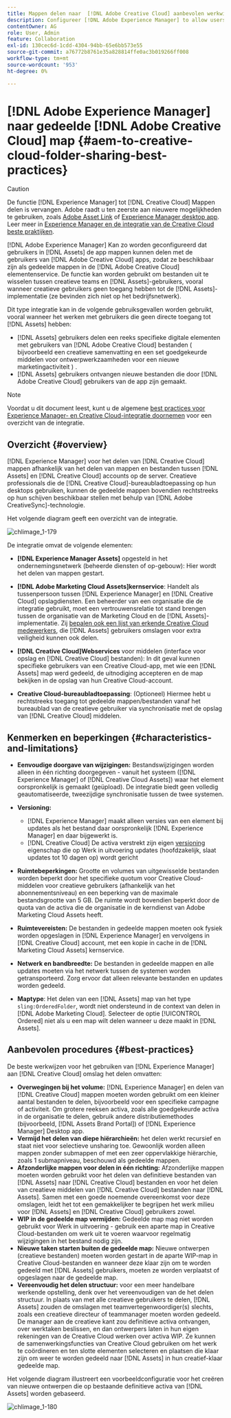 ```yaml
---
title: Mappen delen naar  [!DNL Adobe Creative Cloud] aanbevolen werkwijzen
description: Configureer [!DNL Adobe Experience Manager] to allow users in [!DNL Experience Manager Assets] om mappen uit te wisselen met Adobe Creative Cloud-gebruikers.
contentOwner: AG
role: User, Admin
feature: Collaboration
exl-id: 130cec6d-1cdd-4304-94bb-65e6bb573e55
source-git-commit: a76772b8761e35a828814ffe0ac3b019266ff008
workflow-type: tm+mt
source-wordcount: '953'
ht-degree: 0%

---
```


# [!DNL Adobe Experience Manager] naar gedeelde  [!DNL Adobe Creative Cloud] map {#aem-to-creative-cloud-folder-sharing-best-practices}

>[!CAUTION]
>
>De functie [!DNL Experience Manager] tot [!DNL Creative Cloud] Mappen delen is vervangen. Adobe raadt u ten zeerste aan nieuwere mogelijkheden te gebruiken, zoals [Adobe Asset Link](https://helpx.adobe.com/enterprise/admin-guide.html/enterprise/using/adobe-asset-link.ug.html) of [Experience Manager desktop app](https://experienceleague.adobe.com/docs/experience-manager-desktop-app/using/using.html). Leer meer in [Experience Manager en de integratie van de Creative Cloud beste praktijken](/help/assets/aem-cc-integration-best-practices.md).

[!DNL Adobe Experience Manager] Kan zo worden geconfigureerd dat gebruikers in  [!DNL Assets] de app mappen kunnen delen met de gebruikers van  [!DNL Adobe Creative Cloud] apps, zodat ze beschikbaar zijn als gedeelde mappen in de  [!DNL Adobe Creative Cloud] elementenservice. De functie kan worden gebruikt om bestanden uit te wisselen tussen creatieve teams en [!DNL Assets]-gebruikers, vooral wanneer creatieve gebruikers geen toegang hebben tot de [!DNL Assets]-implementatie (ze bevinden zich niet op het bedrijfsnetwerk).

Dit type integratie kan in de volgende gebruiksgevallen worden gebruikt, vooral wanneer het werken met gebruikers die geen directe toegang tot [!DNL Assets] hebben:

* [!DNL Assets] gebruikers delen een reeks specifieke digitale elementen met gebruikers van  [!DNL Adobe Creative Cloud] bestanden ( bijvoorbeeld een creatieve samenvatting en een set goedgekeurde middelen voor ontwerpwerkzaamheden voor een nieuwe marketingactiviteit ) .
* [!DNL Assets] gebruikers ontvangen nieuwe bestanden die door  [!DNL Adobe Creative Cloud] gebruikers van de app zijn gemaakt.

>[!NOTE]
>
>Voordat u dit document leest, kunt u de algemene [best practices voor Experience Manager- en Creative Cloud-integratie doornemen](/help/assets/aem-cc-integration-best-practices.md) voor een overzicht van de integratie.

## Overzicht {#overview}

[!DNL Experience Manager] voor het delen van  [!DNL Creative Cloud] mappen afhankelijk van het delen van mappen en bestanden tussen  [!DNL Assets] en  [!DNL Creative Cloud] accounts op de server. Creatieve professionals die de [!DNL Creative Cloud]-bureaubladtoepassing op hun desktops gebruiken, kunnen de gedeelde mappen bovendien rechtstreeks op hun schijven beschikbaar stellen met behulp van [!DNL Adobe CreativeSync]-technologie.

Het volgende diagram geeft een overzicht van de integratie.

![chlimage_1-179](assets/chlimage_1-406.png)

De integratie omvat de volgende elementen:

* **[!DNL Experience Manager Assets]** opgesteld in het ondernemingsnetwerk (beheerde diensten of op-gebouw): Hier wordt het delen van mappen gestart.
* **[!DNL Adobe Marketing Cloud Assets]kernservice**: Handelt als tussenpersoon tussen  [!DNL Experience Manager] en  [!DNL Creative Cloud] opslagdiensten. Een beheerder van een organisatie die de integratie gebruikt, moet een vertrouwensrelatie tot stand brengen tussen de organisatie van de Marketing Cloud en de [!DNL Assets]-implementatie. Zij [bepalen ook een lijst van erkende Creative Cloud medewerkers](https://experienceleague.adobe.com/docs/core-services/interface/assets/t-admin-add-cc-user.html), die [!DNL Assets] gebruikers omslagen voor extra veiligheid kunnen ook delen.

* **[!DNL Creative Cloud]Webservices**  voor middelen (interface voor opslag en  [!DNL Creative Cloud] bestanden): In dit geval kunnen specifieke gebruikers van een Creative Cloud-app, met wie een  [!DNL Assets] map werd gedeeld, de uitnodiging accepteren en de map bekijken in de opslag van hun Creative Cloud-account.
* **Creative Cloud-bureaubladtoepassing**: (Optioneel) Hiermee hebt u rechtstreeks toegang tot gedeelde mappen/bestanden vanaf het bureaublad van de creatieve gebruiker via synchronisatie met de opslag van  [!DNL Creative Cloud] middelen.

## Kenmerken en beperkingen {#characteristics-and-limitations}

* **Eenvoudige doorgave van wijzigingen:** Bestandswijzigingen worden alleen in één richting doorgegeven - vanuit het systeem ([!DNL Experience Manager] of  [!DNL Creative Cloud Assets]) waar het element oorspronkelijk is gemaakt (geüpload). De integratie biedt geen volledig geautomatiseerde, tweezijdige synchronisatie tussen de twee systemen.
* **Versioning:**

   * [!DNL Experience Manager] maakt alleen versies van een element bij updates als het bestand daar oorspronkelijk  [!DNL Experience Manager] en daar bijgewerkt is.
   * [!DNL Creative Cloud] De activa verstrekt zijn eigen  [versioning ](https://helpx.adobe.com/creative-cloud/help/versioning-faq.html) eigenschap die op Werk in uitvoering updates (hoofdzakelijk, slaat updates tot 10 dagen op) wordt gericht

* **Ruimtebeperkingen:** Grootte en volumes van uitgewisselde bestanden worden beperkt door het specifieke quotum voor  [ ](https://helpx.adobe.com/creative-cloud/kb/file-storage-quota.html) Creative Cloud-middelen voor creatieve gebruikers (afhankelijk van het abonnementsniveau) en een beperking van de maximale bestandsgrootte van 5 GB. De ruimte wordt bovendien beperkt door de quota van de activa die de organisatie in de kerndienst van Adobe Marketing Cloud Assets heeft.

* **Ruimtevereisten:** De bestanden in gedeelde mappen moeten ook fysiek worden opgeslagen in  [!DNL Experience Manager] en vervolgens in  [!DNL Creative Cloud] account, met een kopie in cache in de  [!DNL Marketing Cloud Assets] kernservice.
* **Netwerk en bandbreedte:** De bestanden in gedeelde mappen en alle updates moeten via het netwerk tussen de systemen worden getransporteerd. Zorg ervoor dat alleen relevante bestanden en updates worden gedeeld.
* **Maptype**: Het delen van een  [!DNL Assets] map van het type  `sling:OrderedFolder`, wordt niet ondersteund in de context van delen in  [!DNL Adobe Marketing Cloud]. Selecteer de optie [!UICONTROL Ordered] niet als u een map wilt delen wanneer u deze maakt in [!DNL Assets].

## Aanbevolen procedures {#best-practices}

De beste werkwijzen voor het gebruiken van [!DNL Experience Manager] aan [!DNL Creative Cloud] omslag het delen omvatten:

* **Overwegingen bij het volume:** [!DNL Experience Manager] en delen van  [!DNL Creative Cloud] mappen moeten worden gebruikt om een kleiner aantal bestanden te delen, bijvoorbeeld voor een specifieke campagne of activiteit. Om grotere reeksen activa, zoals alle goedgekeurde activa in de organisatie te delen, gebruik andere distributiemethodes (bijvoorbeeld, [!DNL Assets Brand Portal]) of [!DNL Experience Manager] Desktop app.
* **Vermijd het delen van diepe hiërarchieën:** het delen werkt recursief en staat niet voor selectieve unsharing toe. Gewoonlijk worden alleen mappen zonder submappen of met een zeer oppervlakkige hiërarchie, zoals 1 submapniveau, beschouwd als gedeelde mappen.
* **Afzonderlijke mappen voor delen in één richting:** Afzonderlijke mappen moeten worden gebruikt voor het delen van definitieve bestanden van  [!DNL Assets] naar  [!DNL Creative Cloud] bestanden en voor het delen van creatieve middelen van  [!DNL Creative Cloud] bestanden naar  [!DNL Assets]. Samen met een goede noemende overeenkomst voor deze omslagen, leidt het tot een gemakkelijker te begrijpen het werk milieu voor [!DNL Assets] en [!DNL Creative Cloud] gebruikers zowel.
* **WIP in de gedeelde map vermijden:** Gedeelde map mag niet worden gebruikt voor Werk in uitvoering - gebruik een aparte map in Creative Cloud-bestanden om werk uit te voeren waarvoor regelmatig wijzigingen in het bestand nodig zijn.
* **Nieuwe taken starten buiten de gedeelde map:** Nieuwe ontwerpen (creatieve bestanden) moeten worden gestart in de aparte WIP-map in Creative Cloud-bestanden en wanneer deze klaar zijn om te worden gedeeld met  [!DNL Assets] gebruikers, moeten ze worden verplaatst of opgeslagen naar de gedeelde map.
* **Vereenvoudig het delen structuur:** voor een meer handelbare werkende opstelling, denk over het vereenvoudigen van de het delen structuur. In plaats van met alle creatieve gebruikers te delen, [!DNL Assets] zouden de omslagen met teamvertegenwoordiger(s) slechts, zoals een creatieve directeur of teammanager moeten worden gedeeld. De manager aan de creatieve kant zou definitieve activa ontvangen, over werktaken beslissen, en dan ontwerpers laten in hun eigen rekeningen van de Creative Cloud werken over activa WIP. Ze kunnen de samenwerkingsfuncties van Creative Cloud gebruiken om het werk te coördineren en ten slotte elementen selecteren en plaatsen die klaar zijn om weer te worden gedeeld naar [!DNL Assets] in hun creatief-klaar gedeelde map.

Het volgende diagram illustreert een voorbeeldconfiguratie voor het creëren van nieuwe ontwerpen die op bestaande definitieve activa van [!DNL Assets] worden gebaseerd.

![chlimage_1-180](assets/chlimage_1-407.png)
